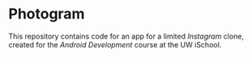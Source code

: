 # Photogram

This repository contains code for an app for a limited _Instagram_ clone, created for the _Android Development_ course at the UW iSchool.